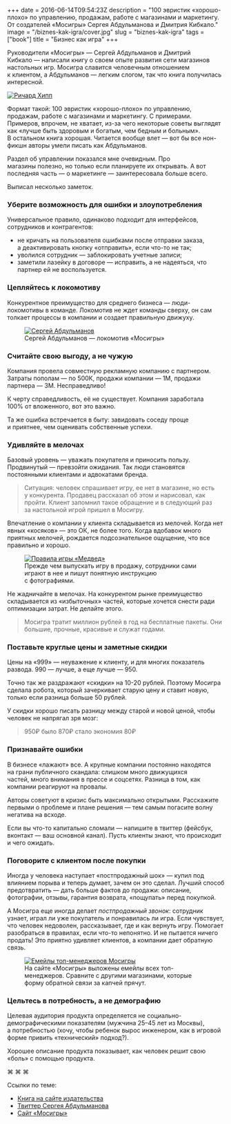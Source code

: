 +++
date = 2016-06-14T09:54:23Z
description = "100 эвристик «хорошо-плохо» по управлению, продажам, работе с магазинами и маркетингу. От создателей «Мосигры» Сергея Абдульманова и Дмитрия Кибкало."
image = "/biznes-kak-igra/cover.jpg"
slug = "biznes-kak-igra"
tags = ["book"]
title = "Бизнес как игра"
+++

Руководители «Мосигры» — Сергей Абдульманов и Дмитрий Кибкало — написали книгу о своем опыте развития сети магазинов настольных игр. Мосигра славится человечным отношением к клиентом, а Абдульманов — легким слогом, так что книга получилась интересной.

<div class="row around-xs">
<div class="col-xs-10 col-sm-4">
    <a class="img-link" href="http://www.mann-ivanov-ferber.ru/books/biznes-kak-igra/"><img alt="Ричард Хипп" src="biznes-kak-igra.png"></a>
</div>
<div class="col-xs-12 col-sm-7">
<p>Формат такой: 100 эвристик «хорошо-плохо» по управлению, продажам, работе с магазинами и маркетингу. С примерами. Примеров, впрочем, не хватает, из-за чего некоторые советы выглядят как «лучше быть здоровым и богатым, чем бедным и больным». В остальном книга хорошая. Читается вообще влет — вот бы все нон-фикшн авторы умели писать как Абдульманов.</p>
</div>
</div>

Раздел об управлении показался мне очевидным. Про магазины полезно, но только если планируете их открывать. А вот последняя часть — о маркетинге — заинтересовала больше всего.

Выписал несколько заметок.

### Уберите возможность для ошибки и злоупотребления

Универсальное правило, одинаково подходит для интерфейсов, сотрудников и контрагентов:

- не кричать на пользователя ошибками после отправки заказа, а деактивировать кнопку «отправить», если что-то не так;
- уволился сотрудник — заблокировать учетные записи;
- заметили лазейку в договоре — исправить, а не надеяться, что партнер ей не воспользуется.

<h3>Цепляйтесь к локомотиву</h3>

<div class="row">
<div class="col-xs-12 col-sm-6">
<p>Конкурентное преимущество для среднего бизнеса — люди-локомотивы в команде. Локомотив не ждет команды сверху, он сам толкает процессы в компании и создает правильную движуху.</p>
</div>
<div class="col-xs-10 col-sm-4">
  <figure>
    <a class="img-link" href="https://twitter.com/milfgard"><img style="max-width: 200px;" alt="Сергей Абдульманов" src="biznes-kak-igra-milfgard.jpg"></a>
    <figcaption>Cергей Абдульманов — локомотив «Мосигры»</figcaption>
  </figure>
</div>
</div>

### Считайте свою выгоду, а не чужую

Компания провела совместную рекламную компанию с партнером. Затраты пополам — по 500К, продажи компании — 1М, продажи партнера — 3М. Несправедливо!

К черту справедливость, её не существует. Компания заработала 100% от вложенного, вот это важно.

Та же ошибка встречается в быту: завидовать соседу проще и приятнее, чем оценивать собственные успехи.

### Удивляйте в мелочах

Базовый уровень — уважать покупателя и приносить пользу. Продвинутый — превзойти ожидания. Так люди становятся постоянными клиентами и адвокатами бренда.

> Ситуация: человек спрашивает игру, ее нет в магазине, но есть у конкурента. Продавец рассказал об этом и нарисовал, как пройти. Клиент запомнил такое обращение и в следующий раз за настольной игрой пришел в Мосигру.

Впечатление о компании у клиента складывается из мелочей. Когда нет явных «косяков» — это ОК, не более того. Когда вдобавок много приятных мелочей, рождается подсознательное ощущение, что все правильно и хорошо.

<div class="row around-sm">
<div class="col-xs-12 col-sm-10">
<figure>
<a class="img-link" href="http://www.mosigra.ru/Face/Show/medved/rules/">
<img alt="Правила игры «Медвед»" src="biznes-kak-igra-gameplay.jpg">
</a>
<figcaption>Прежде чем выпускать игру в продажу, сотрудники сами играют в нее и пишут понятную инструкцию с фотографиями.</figcaption>
</figure>
</div>
</div>

Не жадничайте в мелочах. На конкурентом рынке преимущество складывается из «избыточных» частей, которые хочется снести ради оптимизации затрат. Не делайте этого.

> Мосигра тратит миллион рублей в год на бесплатные пакеты. Они большие, прочные, красивые и служат годами.

### Поставьте круглые цены и заметные скидки

Цены на «999» — неуважение к клиенту, и для многих показатель развода. 990 — лучше, а еще лучше — 950.

Точно так же раздражают «скидки» на 10-20 рублей. Поэтому Мосигра сделала робота, который зачеркивает старую цену и ставит новую, только если разница больше 50 рублей.

У скидки хорошо писать разницу между старой и новой ценой, чтобы человек не напрягал зря мозг:

> 950₽ было
> 870₽ стало
> экономия 80₽

### Признавайте ошибки

В бизнесе «лажают» все. А крупные компании постоянно находятся на грани публичного скандала: слишком много движущихся частей, много внимания в прессе и соцсетях. Разница в том, как компании реагируют на провалы.

Авторы советуют в кризис быть максимально открытыми. Расскажите первыми о проблеме и плане решения — тем самым погасите волну негатива на всходе.

Если вы что-то капитально сломали — напишите в твиттер (фейсбук, вконтакт — ваш основной канал). Пусть клиенты знают, что происходит и чего ожидать.

### Поговорите с клиентом после покупки

<div class="row around-xs between-sm">
<div class="col-xs-12 col-sm-7">
<p>Иногда у человека наступает «постпродажный шок» — купил под влиянием порыва и теперь думает, зачем он это сделал. Лучший способ предотвратить — дать больше фактов до продажи: описание, фотографии, отзывы, гарантия возврата, «пощупать» перед покупкой.</p>
<p>А Мосигра еще иногда делает <em>постпродажный звонок</em>: сотрудник узнает, играл ли уже покупатель и понравилась ли игра. Если чувствует, что человек недоволен, рассказывает, где и как вернуть игру. Помогает разобраться в правилах, если что-то непонятно. И не пытается ничего продать! Это приятно удивляет клиентов, а компании дает обратную связь.</p>
</div>
<div class="col-xs-10 col-sm-4">
    <figure>
    <a class="img-link" href="http://www.mosigra.ru/">
    <img alt="Емейлы топ-менеджеров Мосигры" src="biznes-kak-igra-contacts.png"></a>
    <figcaption>На сайте «Мосигры» выложены емейлы всех топ-менеджеров. Сравните с другими магазинами, которые форму обратной связи за капчей прячут.</figcaption>
</figure>
</div>
</div>

### Цельтесь в потребность, а не демографию

Целевая аудитория продукта определяется не социально-демографическими показателям (мужчина 25–45 лет из Москвы), а потребностью (хочу, чтобы ребенок вырос инженером, как в игровой форме привить «технический» подход?).

Хорошее описание продукта показывает, как человек решит свою «боль» с помощью продукта.

<p class="text-centered">⌘&nbsp;⌘&nbsp;⌘</p>

Ссылки по теме:

- [Книга на сайте издательства](http://www.mann-ivanov-ferber.ru/books/biznes-kak-igra/)
- [Твиттер Сергея Абдульманова](https://twitter.com/milfgard)
- [Сайт «Мосигры»](http://www.mosigra.ru/)

